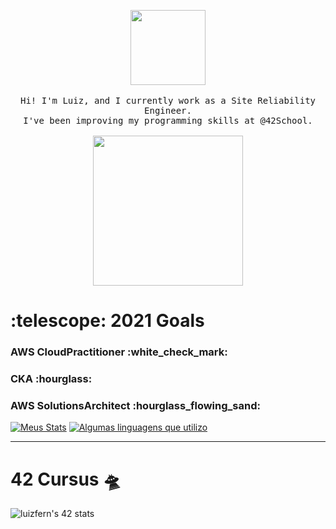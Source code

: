 <p align="center">
  <img src="https://24.media.tumblr.com/5f814cb0f02bf07909142fcb9928bcbc/tumblr_mr32ucH6yG1qfb5qdo1_500.gif" width="120px">
  <br><br>
  <samp>
    Hi! I'm Luiz, and I currently work as a Site Reliability Engineer.
    <br>I've been improving my programming skills at @42School.
    <br><br>
    <img src="https://pa1.narvii.com/6198/00c491ca1bc4696679b116ff384343a6426f584a_hq.gif" width="240px" align="center">
  </samp>
</p>

<summary><h1>:telescope: 2021 Goals</h1></summary>
<h3>AWS CloudPractitioner :white_check_mark:</h3>
<h3>CKA :hourglass:</h3>
<h3>AWS SolutionsArchitect :hourglass_flowing_sand:</h3>

[![Meus Stats](https://github-readme-stats.vercel.app/api?username=onepushmain&count_private=true&show_icons=true&hide_border=false&theme=blue-green)](https://github.com/Tawliew?tab=repositories) [![Algumas linguagens que utilizo](https://github-readme-stats.vercel.app/api/top-langs/?username=onepushmain&hide=html,sass,handlebars,Starlark,%20php,css,scss,Jupyter%20Notebook&langs_count=15&layout=compact&theme=blue-green&hide_border=false)](https://github.com/onepushmain?tab=repositories)

---

# 42 Cursus 🛸
![luizfern's 42 stats](https://badge42.herokuapp.com/api/stats/luizfern?privacyEmail=true&privacyName=true&darkmode=true&cursus=42cursus)
  <!--
**Tawliew/tawliew** is a ✨ _special_ ✨ repository because its `README.md` (this file) appears on your GitHub profile.

Here are some ideas to get you started:

- 🔭 I’m currently working on ...
- 🌱 I’m currently learning ...
- 👯 I’m looking to collaborate on ...
- 🤔 I’m looking for help with ...
- 💬 Ask me about ...
- 📫 How to reach me: ...
- 😄 Pronouns: ...
- ⚡ Fun fact: ...
-->
